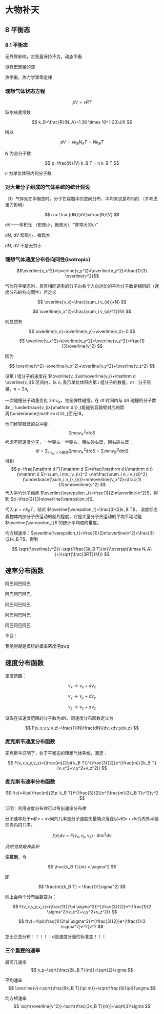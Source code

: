 # 大物补天

## 8 平衡态

### 8.1 平衡态

无外界影响，宏观量保持不变，动态平衡

没有宏观量的流

热平衡，热力学第零定律

### 理想气体状态方程

$$
pV=\nu RT
$$

玻尔兹曼常数

$$
k_B=\frac{R}{N_A}=1.38 \times 10^{-23}J/K
$$

所以

$$
pV=\nu k_B N_A T=Nk_BT
$$

$N$ 为总分子数

$$
p=\frac{N}{V} k_B T = n k_B T
$$

$n$ 为单位体积内的分子数

### 对大量分子组成的气体系统的统计假设

（1）气体处在平衡态时，分子在容器中的空间分布，平均来说是均匀的 （不考虑重力影响）

$$
n = \frac{dN}{dV}=\frac{N}{V}
$$

dV——体积元
（宏观小，微观大）
“非常大的小”

dN, dV 宏观小，微观大

dN, dV 不是无穷小

### 理想气体速度分布各向同性(isotropic)

$$\overline{v_x^2}=\overline{v_y^2}=\overline{v_z^2}=\frac{1}{3} \overline{v^2}$$

气体在平衡态时，具有相同速率的分子向各个方向运动的平均分子数是相同的（速度分布的各向同性）若定义

$$
\overline{v_x}=\frac{\sum_i v_{xi}}{N}
$$

$$
\overline{v_x^2}=\frac{\sum_i v_{xi}^2}{N}
$$

则显然有

$$
\overline{v_x}=\overline{v_y}=\overline{v_z}=0
$$

$$
\overline{v_x^2}=\overline{v_y^2}=\overline{v_z^2}=\frac{1}{3}\overline{v^2}
$$

因为

$$
\overline{v^2}=\overline{v_x^2}+\overline{v_y^2}+\overline{v_z^2}
$$

设第 $i$ 组分子的速度在 $\overline{v_i}\sim\overline{v_i}+\mathrm d \overline{v_i}$ 区间内，以 $n_i$ 表示单位体积内第 $i$ 组分子的数量。$m$：分子质量，$n=\sum n_i$

一次碰撞分子动量变化 $2mv_{ix}$，完全弹性碰撞，在 $\mathrm d t$ 时间内与 $\mathrm d A$ 碰撞的分子数 $n_i \underbrace{v_{ix}\mathrm d t}_{能碰到容器壁对应的距离}\underbrace{\mathrm d S}_{面元}$。

他们给容器壁的总冲量：
$$
2mn_iv_{ix}^2 \mathrm d t\mathrm d S
$$
考虑不同速度分子，一半朝左一半朝右，朝左碰右壁，朝右碰左壁：
$$
\mathrm d I=\sum_{i,v_{ix}>0 朝左} 2mn_i v_{ix}^2 \mathrm d t\mathrm d S=\sum_i m n_iv_{ix}^2 \mathrm d t\mathrm d S
$$
得到
$$
p=\frac{\mathrm d F}{\mathrm d S}=\frac{\mathrm d I/\mathrm d t}{\mathrm d S}=\sum_i mn_iv_{ix}^2 =nm\frac{\sum_i n_i v_{xi}^2}{\underbrace{\sum_i n_i}_{n}}=nm\overline{v_x^2}=\frac{1}{3}nm\overline{v^2}
$$
代入平均分子动能 $\overline{\varepsilon _t}=\frac{1}{2}m\overline{v^2}$，得到 $p=\frac{2}{3}n\overline{\varepsilon_t}$。

代入 $p=nk_B T$，结论 $\overline{\varepsilon_t}=\frac{3}{2}k_B T$， 温度标志着物体内部分子热运动的剧烈程度，它是大量分子热运动的平均平动动能 $\overline{\varepsilon_t}$ 的统计平均值的量度。

均方根速率：$\overline{\varepsilon_t}=\frac{1}{2}m\overline{v^2}=\frac{3}{2}k_B T$，得到

$$
\sqrt{\overline{v^2}}=\sqrt{\frac{3k_B T}{m}}\overset{\times N_A}{=}\sqrt{\frac{3RT}{M}}
$$

## 速率分布函数

阿巴阿巴阿巴

阿巴阿巴阿巴

阿巴阿巴阿巴

阿巴阿巴阿巴

阿巴阿巴阿巴

不会！

我觉得就是概统的概率密度吧qwq

## 速度分布函数

速度范围：

$$
v_x \to v_x+dv_x
$$

$$
v_y \to v_y+dv_y
$$

$$
v_z \to v_z+dv_z
$$

设取在该速度范围的分子数为dN，则速度分布函数定义为

$$
F(v_x,v_y,v_z)=\frac{1}{N}\frac{dN}{dv_xdv_ydv_z}
$$

### 麦克斯韦速度分布函数

麦克斯韦证明了，处于平衡态的理想气体系统，满足：

$$
F(v_x,v_y,v_z)=(\frac{m}{2\pi k_B T})^{\frac{3}{2}}e^{\frac{m}{2k_B T}(v_x^2+v_y^2+v_z^2)}
$$

### 麦克斯韦速率分布函数

$$
f(v)=4\pi(\frac{m}{2\pi k_B T})^{\frac{3}{2}}e^{\frac{m}{2k_B T}v^2}v^2
$$

证明：利用速度分布律可以导出速率分布律

分子速率处于$v$和$v+dv$间的几率是分子速度矢量端点落在以$v$和$v+dv$为内外半径球壳内的几率。

$$
f(v)dv = F(v_x,v_y,v_z) \cdot 4 \pi v^2 dv
$$

*我感觉就是表面积*

**注意到**，令

$$
\frac{k_B T}{m} = \sigma^2
$$

即

$$
\frac{m}{k_B T} = \frac{1}{\sigma^2}
$$

则上面两个分布函数变为：

$$
F(v_x,v_y,v_z)=(\frac{1}{2\pi \sigma^2})^{\frac{3}{2}}e^{\frac{1}{2 \sigma^2}(v_x^2+v_y^2+v_z^2)}
$$

$$
f(v)=4\pi(\frac{1}{2\pi \sigma^2})^{\frac{3}{2}}e^{\frac{1}{2 \sigma^2}v^2}v^2
$$


芝士正态分布！！！！！$\sigma$是速度分量的标准差！！！

### 三个重要的速率

最可几速率
$$
v_p=\sqrt{\frac{2k_B T}{m}}=\sqrt{2}\sigma
$$

平均速率
$$
\overline{v}=\sqrt{\frac{8k_B T}{\pi m}}=\sqrt{\frac{8}{\pi}}\sigma
$$

均方根速率
$$
\sqrt{\overline{v^2}}=\sqrt{\frac{3k_B T}{m}}=\sqrt{3}\sigma
$$

